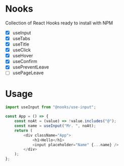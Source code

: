 # Nooks

Collection of React Hooks ready to install with NPM

-   [x] useInput
-   [x] useTabs
-   [x] useTitle
-   [x] useClick
-   [x] useHover
-   [x] useConfirm
-   [x] usePreventLeave
-   [ ] usePageLeave

# Usage

```js
import useInput from "@nooks/use-input";

const App = () => {
    const noAt = (value) => !value.includes("@");
    const name = useInput("Mr. ", noAt);
    return (
        <div className="App">
            <h1>Hello</h1>
            <input placeholder="Name" {...name} />
        </div>
    );
};
```
